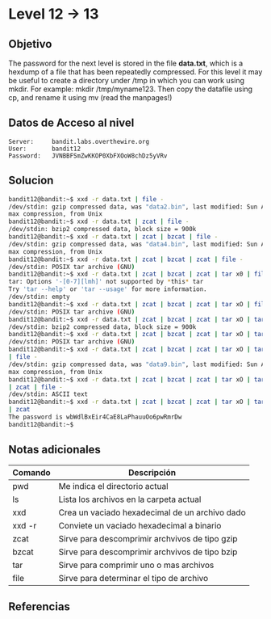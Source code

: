 # Level 12 -> 13

## Objetivo
The password for the next level is stored in the file **data.txt**, which is a hexdump of a file that has been repeatedly compressed. For this level it may be useful to create a directory under /tmp in which you can work using mkdir. For example: mkdir /tmp/myname123. Then copy the datafile using cp, and rename it using mv (read the manpages!)

## Datos de Acceso al nivel
```
Server:     bandit.labs.overthewire.org
User:       bandit12
Password:   JVNBBFSmZwKKOP0XbFXOoW8chDz5yVRv
```

## Solucion
```bash
bandit12@bandit:~$ xxd -r data.txt | file -  
/dev/stdin: gzip compressed data, was "data2.bin", last modified: Sun Apr 23 18:04:23 2023,  
max compression, from Unix  
bandit12@bandit:~$ xxd -r data.txt | zcat | file -  
/dev/stdin: bzip2 compressed data, block size = 900k  
bandit12@bandit:~$ xxd -r data.txt | zcat | bzcat | file -  
/dev/stdin: gzip compressed data, was "data4.bin", last modified: Sun Apr 23 18:04:23 2023,  
max compression, from Unix  
bandit12@bandit:~$ xxd -r data.txt | zcat | bzcat | zcat | file -  
/dev/stdin: POSIX tar archive (GNU)  
bandit12@bandit:~$ xxd -r data.txt | zcat | bzcat | zcat | tar x0 | file -  
tar: Options '-[0-7][lmh]' not supported by *this* tar  
Try 'tar --help' or 'tar --usage' for more information.  
/dev/stdin: empty  
bandit12@bandit:~$ xxd -r data.txt | zcat | bzcat | zcat | tar xO | file -  
/dev/stdin: POSIX tar archive (GNU)  
bandit12@bandit:~$ xxd -r data.txt | zcat | bzcat | zcat | tar xO | tar xO | file -  
/dev/stdin: bzip2 compressed data, block size = 900k  
bandit12@bandit:~$ xxd -r data.txt | zcat | bzcat | zcat | tar xO | tar xO | bzcat | file -  
/dev/stdin: POSIX tar archive (GNU)  
bandit12@bandit:~$ xxd -r data.txt | zcat | bzcat | zcat | tar xO | tar xO | bzcat | tar xO  
| file -  
/dev/stdin: gzip compressed data, was "data9.bin", last modified: Sun Apr 23 18:04:23 2023,  
max compression, from Unix  
bandit12@bandit:~$ xxd -r data.txt | zcat | bzcat | zcat | tar xO | tar xO | bzcat | tar xO  
| zcat | file -  
/dev/stdin: ASCII text  
bandit12@bandit:~$ xxd -r data.txt | zcat | bzcat | zcat | tar xO | tar xO | bzcat | tar xO  
| zcat    
The password is wbWdlBxEir4CaE8LaPhauuOo6pwRmrDw  
bandit12@bandit:~$
```


## Notas adicionales
| Comando | Descripción  |
|---------|-----------------------------------------|
| pwd     | Me indica el directorio actual          |         
| ls      | Lista los archivos en la carpeta actual |
|xxd | Crea un vaciado hexadecimal de un archivo dado |
|xxd -r | Conviete un vaciado hexadecimal a binario |
|zcat | Sirve para descomprimir archvivos de tipo gzip |
|bzcat | Sirve para descomprimir archvivos de tipo bzip |
|tar |Sirve para comprimir uno o mas archivos |
|file |Sirve para determinar el tipo de archivo|

## Referencias
